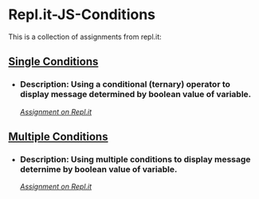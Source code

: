 # Repl.it-JS-Conditions
This is a collection of assignments from repl.it:

## [Single Conditions](https://github.com/TrinityTerry/Repl.it-JS-Conditions/tree/master/single-conditions)
- ### Description: Using a conditional (ternary) operator to display message determined by boolean value of variable. 
    *[Assignment on Repl.it](https://repl.it/@TrinityTerry/Single-Conditions)*

## [Multiple Conditions](https://github.com/TrinityTerry/Repl.it-JS-Conditions/tree/master/multiple-conditions)
- ### Description: Using multiple conditions to display message deternime by boolean value of variable. 
    *[Assignment on Repl.it](https://repl.it/@TrinityTerry/Multiple-Conditions)*

<!-- ## [Switch Statements]()
- ### Description: 
    *[Assignment on Repl.it]()* -->

<!-- ## [Nested Conditions]()
- ### Description: 
    *[Assignment on Repl.it]()* -->

<!-- ## [Challenge!]()
- ### Description: 
    *[Assignment on Repl.it]()* -->